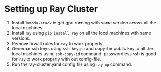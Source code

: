# Setting up Ray Cluster

1. Install `lambda-stack` to get gpu running with same version across all the local machines.
2. Install `ray` using `pip install ray` on all the local machines with same versions.
3. Remove firwall rules for `ray` to work properly.
4. Generate ssh keys using `ssh-keygen` and copy the public key to all the local machines using `ssh-copy-id` command. passwordless ssh is good for `ray` to work properly with out config-file.
5. Run the ray-cluster.yaml config file using `ray up` command.

